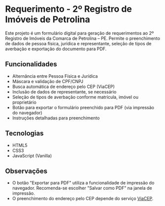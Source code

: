 # Requerimento - 2º Registro de Imóveis de Petrolina

Este projeto é um formulário digital para geração de requerimentos ao 2º Registro de Imóveis da Comarca de Petrolina – PE. Permite o preenchimento de dados de pessoa física, jurídica e representante, seleção de tipos de averbação e exportação do documento para PDF.

## Funcionalidades

- Alternância entre Pessoa Física e Jurídica
- Máscara e validação de CPF/CNPJ
- Busca automática de endereço pelo CEP (ViaCEP)
- Inclusão de dados de representante, se necessário
- Seleção de tipos de averbação conforme matrícula, imóvel ou proprietário
- Botão para exportar o formulário preenchido para PDF (via impressão do navegador)
- Instruções detalhadas para preenchimento

## Tecnologias

- HTML5
- CSS3
- JavaScript (Vanilla)

## Observações

- O botão "Exportar para PDF" utiliza a funcionalidade de impressão do navegador. Recomenda-se escolher "Salvar como PDF" na janela de impressão.
- O preenchimento do endereço pelo CEP depende do serviço [ViaCEP](https://viacep.com.br/).

